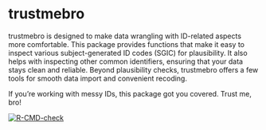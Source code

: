 # trustmebro
trustmebro is designed to make data wrangling with ID-related aspects more comfortable.
  This package provides functions that make it easy to inspect various subject-generated ID codes (SGIC) for plausibility.
  It also helps with inspecting other common identifiers, ensuring that your data stays clean and reliable.
  Beyond plausibility checks, trustmebro offers a few tools for smooth data import and convenient recoding.
  
If you’re working with messy IDs, this package got you covered. Trust me, bro!

<!-- badges: start -->
[![R-CMD-check](https://github.com/kuuuwe/trustmebro/actions/workflows/R-CMD-check.yaml/badge.svg)](https://github.com/kuuuwe/trustmebro/actions/workflows/R-CMD-check.yaml)
<!-- badges: end -->
